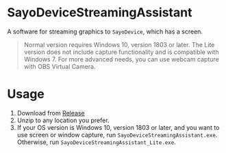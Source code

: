 # SayoDeviceStreamingAssistant
A software for streaming graphics to `SayoDevice`, which has a screen.
> Normal version requires Windows 10, version 1803 or later.
> The Lite version does not include capture functionality and is compatible with Windows 7.
> For more advanced needs, you can use webcam capture with OBS Virtual Camera.

# Usage
1. Download from [Release](https://github.com/SayoGroup/SayoDeviceStreamingAssistant/releases)  
2. Unzip to any location you prefer.
3. If your OS version is Windows 10, version 1803 or later, and you want to use screen or window capture, run `SayoDeviceStreamingAssistant.exe`. Otherwise, run `SayoDeviceStreamingAssistant_Lite.exe`.

